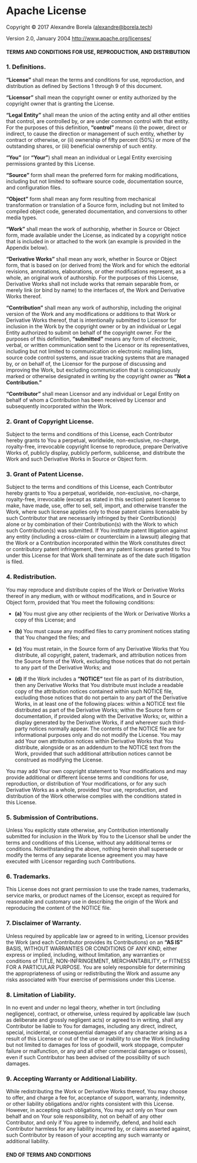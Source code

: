 # Apache License

Copyright © 2017 Alexandre Borela (<alexandre@borela.tech>)

Version 2.0, January 2004
http://www.apache.org/licenses/

#### TERMS AND CONDITIONS FOR USE, REPRODUCTION, AND DISTRIBUTION

### 1. Definitions.

**“License”** shall mean the terms and conditions for use, reproduction, and
distribution as defined by Sections 1 through 9 of this document.

**“Licensor”** shall mean the copyright owner or entity authorized by the
copyright owner that is granting the License.

**“Legal Entity”** shall mean the union of the acting entity and all other
entities that control, are controlled by, or are under common control with that
entity. For the purposes of this definition, **“control”** means (i) the power,
direct or indirect, to cause the direction or management of such entity, whether
by contract or otherwise, or (ii) ownership of fifty percent (50%) or more of
the outstanding shares, or (iii) beneficial ownership of such entity.

**“You”** (or **“Your”**) shall mean an individual or Legal Entity exercising
permissions granted by this License.

**“Source”** form shall mean the preferred form for making modifications,
including but not limited to software source code, documentation source, and
configuration files.

**“Object”** form shall mean any form resulting from mechanical transformation
or translation of a Source form, including but not limited to compiled object
code, generated documentation, and conversions to other media types.

**“Work”** shall mean the work of authorship, whether in Source or Object form,
made available under the License, as indicated by a copyright notice that is
included in or attached to the work (an example is provided in the Appendix
below).

**“Derivative Works”** shall mean any work, whether in Source or Object form,
that is based on (or derived from) the Work and for which the editorial
revisions, annotations, elaborations, or other modifications represent, as a
whole, an original work of authorship. For the purposes of this License,
Derivative Works shall not include works that remain separable from, or merely
link (or bind by name) to the interfaces of, the Work and Derivative Works
thereof.

**“Contribution”** shall mean any work of authorship, including the original
version of the Work and any modifications or additions to that Work or
Derivative Works thereof, that is intentionally submitted to Licensor for
inclusion in the Work by the copyright owner or by an individual or Legal Entity
authorized to submit on behalf of the copyright owner. For the purposes of this
definition, **“submitted”** means any form of electronic, verbal, or written
communication sent to the Licensor or its representatives, including but not
limited to communication on electronic mailing lists, source code control
systems, and issue tracking systems that are managed by, or on behalf of, the
Licensor for the purpose of discussing and improving the Work, but excluding
communication that is conspicuously marked or otherwise designated in writing by
the copyright owner as **“Not a Contribution.”**

**“Contributor”** shall mean Licensor and any individual or Legal Entity on
behalf of whom a Contribution has been received by Licensor and subsequently
incorporated within the Work.

### 2. Grant of Copyright License.

Subject to the terms and conditions of this License, each Contributor hereby
grants to You a perpetual, worldwide, non-exclusive, no-charge, royalty-free,
irrevocable copyright license to reproduce, prepare Derivative Works of,
publicly display, publicly perform, sublicense, and distribute the Work and such
Derivative Works in Source or Object form.

### 3. Grant of Patent License.

Subject to the terms and conditions of this License, each Contributor hereby
grants to You a perpetual, worldwide, non-exclusive, no-charge, royalty-free,
irrevocable (except as stated in this section) patent license to make, have
made, use, offer to sell, sell, import, and otherwise transfer the Work, where
such license applies only to those patent claims licensable by such Contributor
that are necessarily infringed by their Contribution(s) alone or by combination
of their Contribution(s) with the Work to which such Contribution(s) was
submitted. If You institute patent litigation against any entity (including a
cross-claim or counterclaim in a lawsuit) alleging that the Work or a
Contribution incorporated within the Work constitutes direct or contributory
patent infringement, then any patent licenses granted to You under this License
for that Work shall terminate as of the date such litigation is filed.

### 4. Redistribution.

You may reproduce and distribute copies of the Work or Derivative Works thereof
in any medium, with or without modifications, and in Source or Object form,
provided that You meet the following conditions:

* **(a)** You must give any other recipients of the Work or Derivative Works a
copy of this License; and

* **(b)** You must cause any modified files to carry prominent notices stating
that You changed the files; and

* **(c)** You must retain, in the Source form of any Derivative Works that You
distribute, all copyright, patent, trademark, and attribution notices from the
Source form of the Work, excluding those notices that do not pertain to any part
of the Derivative Works; and

* **(d)** If the Work includes a **“NOTICE”** text file as part of its
distribution, then any Derivative Works that You distribute must include a
readable copy of the attribution notices contained within such NOTICE file,
excluding those notices that do not pertain to any part of the Derivative Works,
in at least one of the following places: within a NOTICE text file distributed
as part of the Derivative Works; within the Source form or documentation, if
provided along with the Derivative Works; or, within a display generated by the
Derivative Works, if and wherever such third-party notices normally appear. The
contents of the NOTICE file are for informational purposes only and do not
modify the License. You may add Your own attribution notices within Derivative
Works that You distribute, alongside or as an addendum to the NOTICE text from
the Work, provided that such additional attribution notices cannot be construed
as modifying the License.

You may add Your own copyright statement to Your modifications and may provide
additional or different license terms and conditions for use, reproduction, or
distribution of Your modifications, or for any such Derivative Works as a whole,
provided Your use, reproduction, and distribution of the Work otherwise complies
with the conditions stated in this License.

### 5. Submission of Contributions.

Unless You explicitly state otherwise, any Contribution intentionally submitted
for inclusion in the Work by You to the Licensor shall be under the terms and
conditions of this License, without any additional terms or conditions.
Notwithstanding the above, nothing herein shall supersede or modify the terms of
any separate license agreement you may have executed with Licensor regarding
such Contributions.

### 6. Trademarks.

This License does not grant permission to use the trade names, trademarks,
service marks, or product names of the Licensor, except as required for
reasonable and customary use in describing the origin of the Work and
reproducing the content of the NOTICE file.

### 7. Disclaimer of Warranty.

Unless required by applicable law or agreed to in writing, Licensor provides the
Work (and each Contributor provides its Contributions) on an **“AS IS”** BASIS,
WITHOUT WARRANTIES OR CONDITIONS OF ANY KIND, either express or implied,
including, without limitation, any warranties or conditions of TITLE,
NON-INFRINGEMENT, MERCHANTABILITY, or FITNESS FOR A PARTICULAR PURPOSE. You are
solely responsible for determining the appropriateness of using or
redistributing the Work and assume any risks associated with Your exercise of
permissions under this License.

### 8. Limitation of Liability.

In no event and under no legal theory, whether in tort (including negligence),
contract, or otherwise, unless required by applicable law (such as deliberate
and grossly negligent acts) or agreed to in writing, shall any Contributor be
liable to You for damages, including any direct, indirect, special, incidental,
or consequential damages of any character arising as a result of this License or
out of the use or inability to use the Work (including but not limited to
damages for loss of goodwill, work stoppage, computer failure or malfunction, or
any and all other commercial damages or losses), even if such Contributor has
been advised of the possibility of such damages.

### 9. Accepting Warranty or Additional Liability.

While redistributing the Work or Derivative Works thereof, You may choose to
offer, and charge a fee for, acceptance of support, warranty, indemnity, or
other liability obligations and/or rights consistent with this License. However,
in accepting such obligations, You may act only on Your own behalf and on Your
sole responsibility, not on behalf of any other Contributor, and only if You
agree to indemnify, defend, and hold each Contributor harmless for any liability
incurred by, or claims asserted against, such Contributor by reason of your
accepting any such warranty or additional liability.

#### END OF TERMS AND CONDITIONS
